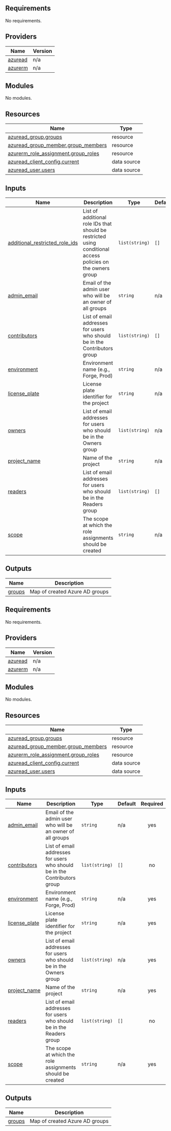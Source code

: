 <!-- BEGIN_TF_DOCS -->
## Requirements

No requirements.

## Providers

| Name | Version |
|------|---------|
| <a name="provider_azuread"></a> [azuread](#provider\_azuread) | n/a |
| <a name="provider_azurerm"></a> [azurerm](#provider\_azurerm) | n/a |

## Modules

No modules.

## Resources

| Name | Type |
|------|------|
| [azuread_group.groups](https://registry.terraform.io/providers/hashicorp/azuread/latest/docs/resources/group) | resource |
| [azuread_group_member.group_members](https://registry.terraform.io/providers/hashicorp/azuread/latest/docs/resources/group_member) | resource |
| [azurerm_role_assignment.group_roles](https://registry.terraform.io/providers/hashicorp/azurerm/latest/docs/resources/role_assignment) | resource |
| [azuread_client_config.current](https://registry.terraform.io/providers/hashicorp/azuread/latest/docs/data-sources/client_config) | data source |
| [azuread_user.users](https://registry.terraform.io/providers/hashicorp/azuread/latest/docs/data-sources/user) | data source |

## Inputs

| Name | Description | Type | Default | Required |
|------|-------------|------|---------|:--------:|
| <a name="input_additional_restricted_role_ids"></a> [additional\_restricted\_role\_ids](#input\_additional\_restricted\_role\_ids) | List of additional role IDs that should be restricted using conditional access policies on the owners group | `list(string)` | `[]` | no |
| <a name="input_admin_email"></a> [admin\_email](#input\_admin\_email) | Email of the admin user who will be an owner of all groups | `string` | n/a | yes |
| <a name="input_contributors"></a> [contributors](#input\_contributors) | List of email addresses for users who should be in the Contributors group | `list(string)` | `[]` | no |
| <a name="input_environment"></a> [environment](#input\_environment) | Environment name (e.g., Forge, Prod) | `string` | n/a | yes |
| <a name="input_license_plate"></a> [license\_plate](#input\_license\_plate) | License plate identifier for the project | `string` | n/a | yes |
| <a name="input_owners"></a> [owners](#input\_owners) | List of email addresses for users who should be in the Owners group | `list(string)` | n/a | yes |
| <a name="input_project_name"></a> [project\_name](#input\_project\_name) | Name of the project | `string` | n/a | yes |
| <a name="input_readers"></a> [readers](#input\_readers) | List of email addresses for users who should be in the Readers group | `list(string)` | `[]` | no |
| <a name="input_scope"></a> [scope](#input\_scope) | The scope at which the role assignments should be created | `string` | n/a | yes |

## Outputs

| Name | Description |
|------|-------------|
| <a name="output_groups"></a> [groups](#output\_groups) | Map of created Azure AD groups |
<!-- END_TF_DOCS -->
<!-- BEGIN_TF_DOCS -->
## Requirements

No requirements.

## Providers

| Name | Version |
|------|---------|
| <a name="provider_azuread"></a> [azuread](#provider\_azuread) | n/a |
| <a name="provider_azurerm"></a> [azurerm](#provider\_azurerm) | n/a |

## Modules

No modules.

## Resources

| Name | Type |
|------|------|
| [azuread_group.groups](https://registry.terraform.io/providers/hashicorp/azuread/latest/docs/resources/group) | resource |
| [azuread_group_member.group_members](https://registry.terraform.io/providers/hashicorp/azuread/latest/docs/resources/group_member) | resource |
| [azurerm_role_assignment.group_roles](https://registry.terraform.io/providers/hashicorp/azurerm/latest/docs/resources/role_assignment) | resource |
| [azuread_client_config.current](https://registry.terraform.io/providers/hashicorp/azuread/latest/docs/data-sources/client_config) | data source |
| [azuread_user.users](https://registry.terraform.io/providers/hashicorp/azuread/latest/docs/data-sources/user) | data source |

## Inputs

| Name | Description | Type | Default | Required |
|------|-------------|------|---------|:--------:|
| <a name="input_admin_email"></a> [admin\_email](#input\_admin\_email) | Email of the admin user who will be an owner of all groups | `string` | n/a | yes |
| <a name="input_contributors"></a> [contributors](#input\_contributors) | List of email addresses for users who should be in the Contributors group | `list(string)` | `[]` | no |
| <a name="input_environment"></a> [environment](#input\_environment) | Environment name (e.g., Forge, Prod) | `string` | n/a | yes |
| <a name="input_license_plate"></a> [license\_plate](#input\_license\_plate) | License plate identifier for the project | `string` | n/a | yes |
| <a name="input_owners"></a> [owners](#input\_owners) | List of email addresses for users who should be in the Owners group | `list(string)` | n/a | yes |
| <a name="input_project_name"></a> [project\_name](#input\_project\_name) | Name of the project | `string` | n/a | yes |
| <a name="input_readers"></a> [readers](#input\_readers) | List of email addresses for users who should be in the Readers group | `list(string)` | `[]` | no |
| <a name="input_scope"></a> [scope](#input\_scope) | The scope at which the role assignments should be created | `string` | n/a | yes |

## Outputs

| Name | Description |
|------|-------------|
| <a name="output_groups"></a> [groups](#output\_groups) | Map of created Azure AD groups |
<!-- END_TF_DOCS -->
